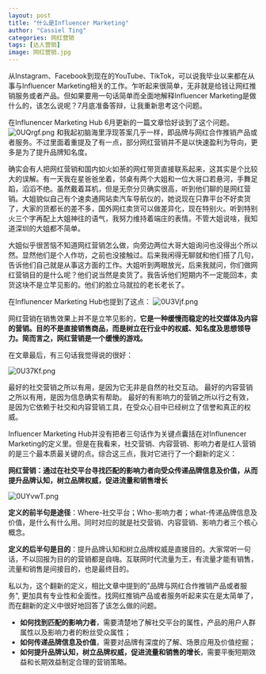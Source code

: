 ```yaml
---
layout: post
title: "什么是Influencer Marketing"
author: "Cassiel Ting"
categories: 网红营销
tags: [达人营销]
image: 网红营销.jpg
---
```


从Instagram、Facebook到现在的YouTube、TikTok，可以说我毕业以来都在从事与Influencer Marketing相关的工作。乍听起来很简单，无非就是给钱让网红推销服务或者产品。但如果要用一句话简单而全面地解释Influencer Marketing是做什么的，该怎么说呢？7月底准备答辩，让我重新思考这个问题。

在Influnencer Marketing Hub 6月更新的一篇文章恰好谈到了这个问题。
<img src="https://s1.ax1x.com/2020/10/06/0UQrgf.png" alt="0UQrgf.png" border="0" />
和我起初脑海里浮现答案几乎一样，即品牌与网红合作推销产品或者服务。不过里面着重提及了有一点，部分网红营销并不是以快速盈利为导向，更多是为了提升品牌知名度。

确实会有人把网红营销和国内如火如荼的网红带货直接联系起来，这其实是个比较大的误解。有一天我在星爸爸坐着，邻桌有两个大姐和一位大哥口若悬河，手舞足蹈，滔滔不绝。虽然戴着耳机，但是无奈分贝确实很高，听到他们聊的是网红营销。大姐貌似自己有个速卖通网站卖汽车导航仪的，她说现在只靠平台不好卖货了，大家的货都长的差不多，国外网红卖货可以做差异化，现在特别火。听到特别火三个字再配上大姐神往的语气，我努力维持着端庄的表情。不管大姐说啥，我知道深圳的大姐都不简单。

大姐似乎很苦恼不知道网红营销怎么做，向旁边两位大哥大姐询问也没得出个所以然。显然他们是个人作坊，之前也没接触过。后来我闲得无聊就和他们搭了几句，告诉他们自己就是从事这方面的工作。大姐听到两眼放光，后来我就问，你们做网红营销目的是什么呢？他们说当然是卖货了。我告诉他们短期内不一定能回本，卖货这块不是立竿见影的。他们的脸立马就拉的老长老长了。

在Influnencer  Marketing Hub也提到了这点：
<img src="https://s1.ax1x.com/2020/10/06/0U3Vjf.png" alt="0U3Vjf.png" border="0" />

网红营销在销售效果上并不是立竿见影的，**它是一种缓慢而稳定的社交媒体及内容的营销。目的不是直接销售商品，而是树立在行业中的权威、知名度及思想领导力。简而言之，网红营销是一个缓慢的游戏。**

在文章最后，有三句话我觉得说的很好：

<img src="https://s1.ax1x.com/2020/10/06/0U37Kf.png" alt="0U37Kf.png" border="0" />

最好的社交营销之所以有用，是因为它无非是自然的社交互动。
最好的内容营销之所以有用，是因为信息确实有帮助。
最好的有影响力的营销之所以行之有效，是因为它依赖于社交和内容营销工具，在受众心目中已经树立了信誉和真正的权威。

Influencer Marketing Hub并没有把者三句话作为关键点囊括在对Influnencer Marketing的定义里。但是在我看来，社交营销、内容营销、影响力者是红人营销的是三个最本质最关键的点。综合这三点，我对它进行了一个翻新的定义：

**网红营销：通过在社交平台寻找匹配的影响力者向受众传递品牌信息及价值，从而提升品牌认知，树立品牌权威，促进流量和销售增长**

<img src="https://s1.ax1x.com/2020/10/06/0UYvwT.png" alt="0UYvwT.png" border="0" />

**定义的前半句是途径**：Where-社交平台；Who-影响力者；what-传递品牌信息及价值，是什么有什么用。同时对应的就是社交营销、内容营销、影响力者三个核心概念。

**定义的后半句是目的**：提升品牌认知和树立品牌权威是直接目的。大家常听一句话，不以回报为目的的营销都是自嗨。互联网时代流量为王，有流量才能有销售，流量和销售是间接目的，也是最终目的。

私以为，这个翻新的定义，相比文章中提到的"品牌与网红合作推销产品或者服务", 更加具有专业性和全面性。找网红推销产品或者服务听起来实在是太简单了，而在翻新的定义中很好地回答了该怎么做的问题。

- **如何找到匹配的影响力者**，需要清楚地了解社交平台的属性，产品的用户人群属性以及影响力者的粉丝受众属性；
- **如何传递品牌信息及价值**，需要对品牌有深度的了解、场景应用及价值挖掘；
- **如何提升品牌认知，树立品牌权威，促进流量和销售的增长**，需要平衡短期效益和长期效益制定合理的营销策略。